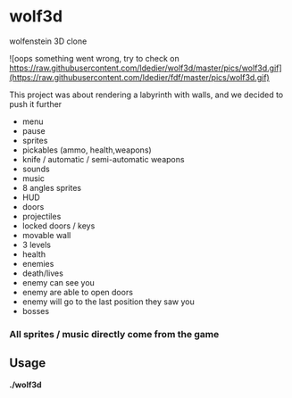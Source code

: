 # wolf3d
wolfenstein 3D clone

![oops something went wrong, try to check on https://raw.githubusercontent.com/ldedier/wolf3d/master/pics/wolf3d.gif](https://raw.githubusercontent.com/ldedier/fdf/master/pics/wolf3d.gif)

This project was about rendering a labyrinth with walls, and we decided to push it further

* menu
* pause
* sprites
* pickables (ammo, health,weapons)
* knife / automatic / semi-automatic weapons
* sounds
* music
* 8 angles sprites
* HUD
* doors
* projectiles
* locked doors / keys
* movable wall
* 3 levels
* health
* enemies
* death/lives
* enemy can see you
* enemy are able to open doors
* enemy will go to the last position they saw you
* bosses


### All sprites / music directly come from the game

## Usage

**./wolf3d**
